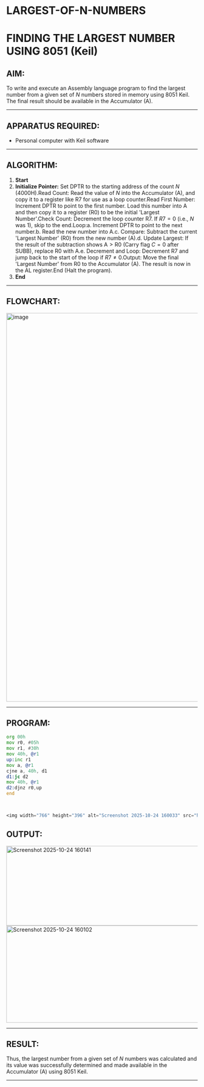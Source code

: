 # LARGEST-OF-N-NUMBERS

# FINDING THE LARGEST NUMBER USING 8051 (Keil)

## AIM:
To write and execute an Assembly language program to find the largest number from a given set of $N$ numbers stored in memory using 8051 Keil. The final result should be available in the Accumulator (A).

---
## APPARATUS REQUIRED:
- Personal computer with Keil software
---

## ALGORITHM:
1. **Start**
2. **Initialize Pointer:** Set DPTR to the starting address of the count $N$ ($\text{4000H}$).Read Count: Read the value of $N$ into the Accumulator (A), and copy it to a register like R7 for use as a loop counter.Read First Number: Increment DPTR to point to the first number. Load this number into $\text{A}$ and then copy it to a register (R0) to be the initial 'Largest Number'.Check Count: Decrement the loop counter R7. If $R7=0$ (i.e., $N$ was 1), skip to the end.Loop:a. Increment DPTR to point to the next number.b. Read the new number into $\text{A}$.c. Compare: Subtract the current 'Largest Number' ($\text{R0}$) from the new number ($\text{A}$).d. Update Largest: If the result of the subtraction shows $\text{A} > \text{R0}$ (Carry flag $C=0$ after $\text{SUBB}$), replace $\text{R0}$ with $\text{A}$.e. Decrement and Loop: Decrement R7 and jump back to the start of the loop if $R7 \neq 0$.Output: Move the final 'Largest Number' from R0 to the Accumulator (A). The result is now in the AL register.End (Halt the program).
6. **End**

---

## FLOWCHART:
<img width="1024" height="1024" alt="image" src="https://github.com/user-attachments/assets/fe171881-8691-4f64-acbd-4794827ad66e" />

---

## PROGRAM:
```asm
org 00h
mov r0, #05h
mov r1, #30h
mov 40h, @r1
up:inc r1
mov a, @r1
cjne a, 40h, d1
d1:jc d2
mov 40h, @r1
d2:djnz r0,up 
end 
	


<img width="766" height="396" alt="Screenshot 2025-10-24 160033" src="https://github.com/user-attachments/assets/fca3adbf-2223-4469-918b-2874f0cfba5f" />

```

## OUTPUT:

<img width="919" height="210" alt="Screenshot 2025-10-24 160141" src="https://github.com/user-attachments/assets/5fb82025-56ef-4eef-9310-d4ddbc294472" />


<img width="935" height="256" alt="Screenshot 2025-10-24 160102" src="https://github.com/user-attachments/assets/2e038f01-9aff-436a-91ad-90553108b383" />



---

## RESULT:

Thus, the largest number from a given set of $N$ numbers was calculated and its value was successfully determined and made available in the Accumulator (A) using 8051 Keil.

---
